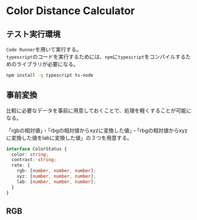 # Color Distance Calculator


## テスト実行環境
`Code Runner`を用いて実行する。  
`typescript`のコードを実行するためには、`npm`に`typescript`をコンパイルするためのライブラリが必要になる。
```bash
npm install -g typescript ts-node
```


## 事前変換
比較に必要なデータを事前に用意しておくことで、処理を軽くすることが可能になる。

「rgbの相対値」・「rbgの相対値からxyzに変換した値」・「rbgの相対値からxyzに変換した値をlabに変換した値」の３つを用意する。

```ts
interface ColorStatus {
  color: string;
  contrast: string;
  rate: {
    rgb: [number, number, number];
    xyz: [number, number, number];
    lab: [number, number, number];
  }
}
```


## RGB


